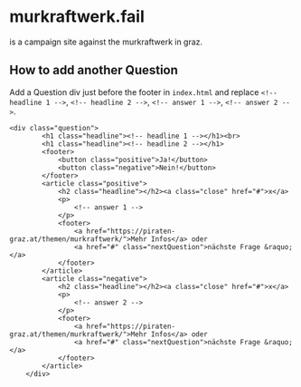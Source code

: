 murkraftwerk.fail
=================

is a campaign site against the murkraftwerk in graz.


How to add another Question
---------------------------

Add a Question div just before the footer in `index.html` and
replace `<!-- headline 1 -->`, `<!-- headline 2 -->`,
`<!-- answer 1 -->`, `<!-- answer 2 -->`.

```
<div class="question">
        <h1 class="headline"><!-- headline 1 --></h1><br>
        <h1 class="headline"><!-- headline 2 --></h1>
        <footer>
            <button class="positive">Ja!</button>
            <button class="negative">Nein!</button>
        </footer>
        <article class="positive">
            <h2 class="headline"></h2><a class="close" href="#">x</a>
            <p>
                <!-- answer 1 -->
            </p>
            <footer>
                <a href="https://piraten-graz.at/themen/murkraftwerk/">Mehr Infos</a> oder
                <a href="#" class="nextQuestion">nächste Frage &raquo;</a>
            </footer>
        </article>
        <article class="negative">
            <h2 class="headline"></h2><a class="close" href="#">x</a>
            <p>
                <!-- answer 2 -->
            </p>
            <footer>
                <a href="https://piraten-graz.at/themen/murkraftwerk/">Mehr Infos</a> oder
                <a href="#" class="nextQuestion">nächste Frage &raquo;</a>
            </footer>
        </article>
    </div>
```
